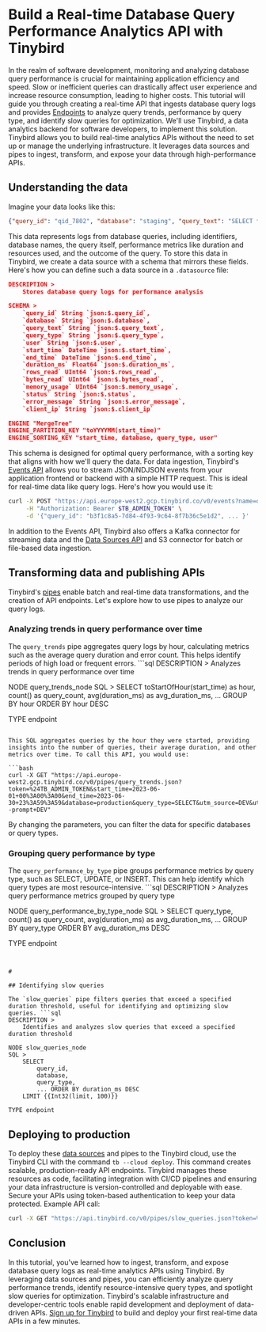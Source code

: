 # Build a Real-time Database Query Performance Analytics API with Tinybird

In the realm of software development, monitoring and analyzing database query performance is crucial for maintaining application efficiency and speed. Slow or inefficient queries can drastically affect user experience and increase resource consumption, leading to higher costs. This tutorial will guide you through creating a real-time API that ingests database query logs and provides [Endpoints](https://www.tinybird.co/docs/forward/work-with-data/publish-data/endpoints?utm_source=DEV&utm_campaign=tb+create+--prompt+DEV) to analyze query trends, performance by query type, and identify slow queries for optimization. We'll use Tinybird, a data analytics backend for software developers, to implement this solution. Tinybird allows you to build real-time analytics APIs without the need to set up or manage the underlying infrastructure. It leverages data sources and pipes to ingest, transform, and expose your data through high-performance APIs. 

## Understanding the data

Imagine your data looks like this:

```json
{"query_id": "qid_7802", "database": "staging", "query_text": "SELECT * FROM table2 WHERE column2 = 2", "query_type": "SELECT", "user": "user2", "start_time": "2025-05-12 17:01:52", "end_time": "2025-05-12 17:03:32", "duration_ms": 2902, "rows_read": 737802, "bytes_read": 377737802, "memory_usage": 377737802, "status": "success", "error_message": "", "client_ip": "192.168.87.87"}
```

This data represents logs from database queries, including identifiers, database names, the query itself, performance metrics like duration and resources used, and the outcome of the query. To store this data in Tinybird, we create a data source with a schema that mirrors these fields. Here's how you can define such a data source in a `.datasource` file:

```json
DESCRIPTION >
    Stores database query logs for performance analysis

SCHEMA >
    `query_id` String `json:$.query_id`,
    `database` String `json:$.database`,
    `query_text` String `json:$.query_text`,
    `query_type` String `json:$.query_type`,
    `user` String `json:$.user`,
    `start_time` DateTime `json:$.start_time`,
    `end_time` DateTime `json:$.end_time`, 
    `duration_ms` Float64 `json:$.duration_ms`,
    `rows_read` UInt64 `json:$.rows_read`,
    `bytes_read` UInt64 `json:$.bytes_read`,
    `memory_usage` UInt64 `json:$.memory_usage`,
    `status` String `json:$.status`,
    `error_message` String `json:$.error_message`,
    `client_ip` String `json:$.client_ip`

ENGINE "MergeTree"
ENGINE_PARTITION_KEY "toYYYYMM(start_time)"
ENGINE_SORTING_KEY "start_time, database, query_type, user"
```

This schema is designed for optimal query performance, with a sorting key that aligns with how we'll query the data. For data ingestion, Tinybird's [Events API](https://www.tinybird.co/docs/forward/get-data-in/events-api?utm_source=DEV&utm_campaign=tb+create+--prompt+DEV) allows you to stream JSON/NDJSON events from your application frontend or backend with a simple HTTP request. This is ideal for real-time data like query logs. Here's how you would use it:

```bash
curl -X POST "https://api.europe-west2.gcp.tinybird.co/v0/events?name=query_logs&utm_source=DEV&utm_campaign=tb+create+--prompt+DEV" \
     -H "Authorization: Bearer $TB_ADMIN_TOKEN" \
     -d '{"query_id": "b3f1c8a5-7d84-4f93-9c64-8f7b36c5e1d2", ... }'
```

In addition to the Events API, Tinybird also offers a Kafka connector for streaming data and the [Data Sources API](https://www.tinybird.co/docs/api-reference/datasource-api?utm_source=DEV&utm_campaign=tb+create+--prompt+DEV) and S3 connector for batch or file-based data ingestion. 

## Transforming data and publishing APIs

Tinybird's [pipes](https://www.tinybird.co/docs/forward/work-with-data/pipes?utm_source=DEV&utm_campaign=tb+create+--prompt+DEV) enable batch and real-time data transformations, and the creation of API endpoints. Let's explore how to use pipes to analyze our query logs. 

### Analyzing trends in query performance over time

The `query_trends` pipe aggregates query logs by hour, calculating metrics such as the average query duration and error count. This helps identify periods of high load or frequent errors. ```sql
DESCRIPTION >
    Analyzes trends in query performance over time

NODE query_trends_node
SQL >
    SELECT 
        toStartOfHour(start_time) as hour,
        count() as query_count,
        avg(duration_ms) as avg_duration_ms,
        ... GROUP BY hour
    ORDER BY hour DESC

TYPE endpoint
```

This SQL aggregates queries by the hour they were started, providing insights into the number of queries, their average duration, and other metrics over time. To call this API, you would use:

```bash
curl -X GET "https://api.europe-west2.gcp.tinybird.co/v0/pipes/query_trends.json?token=%24TB_ADMIN_TOKEN&start_time=2023-06-01+00%3A00%3A00&end_time=2023-06-30+23%3A59%3A59&database=production&query_type=SELECT&utm_source=DEV&utm_campaign=tb+create+--prompt+DEV"
```

By changing the parameters, you can filter the data for specific databases or query types. 

### Grouping query performance by type

The `query_performance_by_type` pipe groups performance metrics by query type, such as SELECT, UPDATE, or INSERT. This can help identify which query types are most resource-intensive. ```sql
DESCRIPTION >
    Analyzes query performance metrics grouped by query type

NODE query_performance_by_type_node
SQL >
    SELECT 
        query_type,
        count() as query_count,
        avg(duration_ms) as avg_duration_ms,
        ... GROUP BY query_type
    ORDER BY avg_duration_ms DESC

TYPE endpoint
```


#

## Identifying slow queries

The `slow_queries` pipe filters queries that exceed a specified duration threshold, useful for identifying and optimizing slow queries. ```sql
DESCRIPTION >
    Identifies and analyzes slow queries that exceed a specified duration threshold

NODE slow_queries_node
SQL >
    SELECT 
        query_id,
        database,
        query_type,
        ... ORDER BY duration_ms DESC
    LIMIT {{Int32(limit, 100)}}

TYPE endpoint
```


## Deploying to production

To deploy these [data sources](https://www.tinybird.co/docs/forward/get-data-in/data-sources?utm_source=DEV&utm_campaign=tb+create+--prompt+DEV) and pipes to the Tinybird cloud, use the Tinybird CLI with the command `tb --cloud deploy`. This command creates scalable, production-ready API endpoints. Tinybird manages these resources as code, facilitating integration with CI/CD pipelines and ensuring your data infrastructure is version-controlled and deployable with ease. Secure your APIs using token-based authentication to keep your data protected. Example API call:

```bash
curl -X GET "https://api.tinybird.co/v0/pipes/slow_queries.json?token=%24TB_ADMIN_TOKEN&duration_threshold_ms=2000&utm_source=DEV&utm_campaign=tb+create+--prompt+DEV"
```


## Conclusion

In this tutorial, you've learned how to ingest, transform, and expose database query logs as real-time analytics APIs using Tinybird. By leveraging data sources and pipes, you can efficiently analyze query performance trends, identify resource-intensive query types, and spotlight slow queries for optimization. Tinybird's scalable infrastructure and developer-centric tools enable rapid development and deployment of data-driven APIs. [Sign up for Tinybird](https://cloud.tinybird.co/signup?utm_source=DEV&utm_campaign=tb+create+--prompt+DEV) to build and deploy your first real-time data APIs in a few minutes.